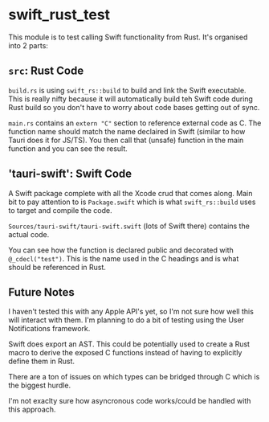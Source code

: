 # swift_rust_test

This module is to test calling Swift functionality from Rust. It's organised into 2 parts:

## `src`: Rust Code

`build.rs` is using `swift_rs::build` to build and link the Swift executable. This is really nifty because it will automatically build teh Swift code during Rust build so you don't have to worry about code bases getting out of sync.

`main.rs` contains an `extern "C"` section to reference external code as C. The function name should match the name declaired in Swift (similar to how Tauri does it for JS/TS). You then call that (unsafe) function in the main function and you can see the result.

## 'tauri-swift': Swift Code

A Swift package complete with all the Xcode crud that comes along. Main bit to pay attention to is `Package.swift` which is what `swift_rs::build` uses to target and compile the code.

`Sources/tauri-swift/tauri-swift.swift` (lots of Swift there) contains the actual code.

You can see how the function is declared public and decorated with `@_cdecl("test")`. This is the name used in the C headings and is what should be referenced in Rust.

## Future Notes

I haven't tested this with any Apple API's yet, so I'm not sure how well this will interact with them. I'm planning to do a bit of testing using the User Notifications framework.

Swift does export an AST. This could be potentially used to create a Rust macro to derive the exposed C functions instead of having to explicitly define them in Rust.

There are a ton of issues on which types can be bridged through C which is the biggest hurdle.

I'm not exaclty sure how asyncronous code works/could be handled with this approach.
